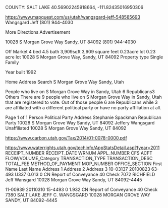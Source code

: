COUNTY: SALT LAKE
40.56902245918664, -111.82435016950306




https://www.mapquest.com/us/utah/wangsgard-jeff-548585693
Wangsgard Jeff
(801) 944-4030

More
Directions
Advertisement


10028 S Morgan Grove Way
Sandy, UT 84092
(801) 944-4030



Off Market
4
bed
4.5
bath
3,909sqft
3,909 square feet
0.23acre lot
0.23 acre lot
10028 S Morgan Grove Way,
Sandy, UT 84092
Property type
Single Family

Year built
1992




Home Address Search S Morgan Grove Way Sandy, Utah

People who live on S Morgan Grove Way in Sandy, Utah
6 Republicans3 Others
There are 9 people who live on S Morgan Grove Way in Sandy, Utah that are registered to vote. Out of those people 6 are Republicans while 3 are affiliated with a different political party or have no party affiliation at all.

Page 1 of 1
Person  	Political Party  	Address
Stephanie Spackman	Republican Party	10028 S Morgan Grove Way Sandy, UT 84092
Jeffery Wangsgard	Unaffiliated	10028 S Morgan Grove Way Sandy, UT 84092

https://www.carbon.utah.gov/Tax/2014/01-0078-0000.pdf

https://www.waterrights.utah.gov/techinfo/AppStatsDetail.asp?fyear=2011
RECEIPT\_NUMBER RECEIPT\_DATE WRNUM APPL\_NUMBER CFS ACFT FLOW/VOLUME\_Category TRANSACTION\_TYPE TRANSACTION\_DESC TOTAL\_FEE METHOD\_OF\_PAYMENT MOP\_NUMBER OFFICE\_SECTION First Name Last Name Address 1 Address 2 Address 3
10-03137 20100823 63-493 U337 0.013 0 CN Report of Conveyance 40 Check 7072 RICHFIELD Jeff Wansgard 10028 Morgan Grove Way Sandy, UT 84092-4445

11-00939 20110310 15-4493 0 1.932 CN Report of Conveyance 40 Check 7380 SALT LAKE JEFF C. WANGSGARD 10028 MORGAN GROVE WAY SANDY, UT 84092-4445